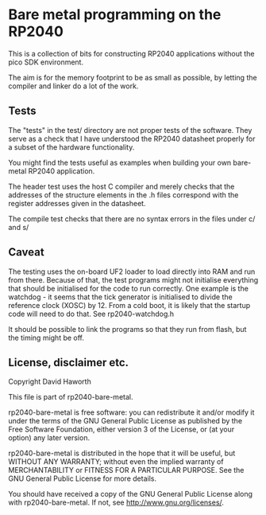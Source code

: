 # Bare metal programming on the RP2040

This is a collection of bits for constructing RP2040 applications without the pico SDK environment.

The aim is for the memory footprint to be as small as possible, by letting the compiler
and linker do a lot of the work.

## Tests

The "tests" in the test/ directory are not proper tests of the software. They serve as a check
that I have understood the RP2040 datasheet properly for a subset of the hardware functionality.

You might find the tests useful as examples when building your own bare-metal RP2040 application.

The header test uses the host C compiler and merely checks that the addresses of the structure
elements in the .h files correspond with the register addresses given in the datasheet.

The compile test checks that there are no syntax errors in the files under c/ and s/

## Caveat

The testing uses the on-board UF2 loader to load directly into RAM and run from there.
Because of that, the test programs might not initialise everything that should be initialised
for the code to run correctly. One example is the watchdog - it seems that the tick generator
is initialised to divide the reference clock (XOSC) by 12. From a cold boot, it is likely 
that the startup code will need to do that. See rp2040-watchdog.h

It should be possible to link the programs so that they run from flash, but the timing might be off.


## License, disclaimer etc.

Copyright David Haworth

This file is part of rp2040-bare-metal.

rp2040-bare-metal is free software: you can redistribute it and/or modify
it under the terms of the GNU General Public License as published by
the Free Software Foundation, either version 3 of the License, or
(at your option) any later version.

rp2040-bare-metal is distributed in the hope that it will be useful,
but WITHOUT ANY WARRANTY; without even the implied warranty of
MERCHANTABILITY or FITNESS FOR A PARTICULAR PURPOSE.  See the
GNU General Public License for more details.

You should have received a copy of the GNU General Public License
along with rp2040-bare-metal.  If not, see <http://www.gnu.org/licenses/>.
